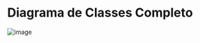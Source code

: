 <h1> Diagrama de Classes Completo </h1>

<img alt="image" src="https://github.com/user-attachments/assets/4dcdb777-f64c-4041-9725-83458745f615" />
